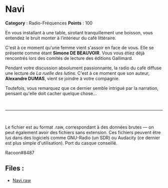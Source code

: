 # Navi

**Category** : Radio-Fréquences
**Points** : 100

En vous installant à une table, sirotant tranquillement une boisson, vous entendez le bruit monter à l’intérieur du café littéraire. 

C'est à ce moment qu'une femme vient s'assoir en face de vous. Elle se présente comme étant <b>Simone DE BEAUVOIR</b>.
Vous vous étiez déjà rencontrés lors des comités de lecture des éditions Gallimard.

Pendant votre discussion absolument passionnante, la radio du café diffuse une lecture de _La ruelle des lutins_. C'est à ce moment que son auteur, <b>Alexandre DUMAS</b>, vient se joindre à votre compagnie. 

Toutefois, vous remarquez que ce dernier semble intrigué par la narration, pensant qu'elle doit cacher quelque chose...

<p class="space">&nbsp;</p>

***  
<p class="space">&nbsp;</p>

Le fichier est au format .raw, correspondant à des données brutes — on peut également avoir des fichiers sans extension. Ces fichiers peuvent être lus dans des logiciels comme GNU-Radio (un SDR) ou Audacity (ce dernier est plus simple d'utilisation). Port du casque conseillé.

<div class="author">Racoon#8487</div>

## Files : 
 - [Navi.raw](./Navi.raw)


